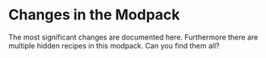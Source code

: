 # Changes in the Modpack

The most significant changes are documented here.
Furthermore there are multiple hidden recipes in this modpack. Can you find them all?
